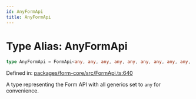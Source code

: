 ```yaml
---
id: AnyFormApi
title: AnyFormApi
---
```


<!-- DO NOT EDIT: this page is autogenerated from the type comments -->

# Type Alias: AnyFormApi

```ts
type AnyFormApi = FormApi<any, any, any, any, any, any, any, any, any, any>;
```

Defined in: [packages/form-core/src/FormApi.ts:640](https://github.com/TanStack/form/blob/main/packages/form-core/src/FormApi.ts#L640)

A type representing the Form API with all generics set to `any` for convenience.
